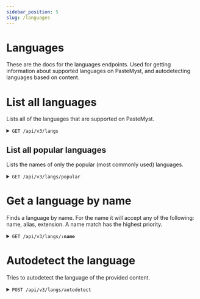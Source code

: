 ```yaml
---
sidebar_position: 5
slug: /languages
---
```


# Languages

These are the docs for the languages endpoints. Used for getting information about supported languages on PasteMyst, and autodetecting languages based on content.

# List all languages

Lists all of the languages that are supported on PasteMyst.

<details>
    <summary><code>GET /api/v3/langs</code></summary>

    ##### Response

    ```json
    [
        {
            "name": "Autodetect",
            "type": null,
            "aliases": [
                "autodetect"
            ],
            "codemirrorMode": null,
            "codemirrorMimeType": null,
            "wrap": false,
            "extensions": [],
            "color": null,
            "tmScope": null
        },
        {
            "name": "1C Enterprise",
            "type": "programming",
            "aliases": null,
            "codemirrorMode": null,
            "codemirrorMimeType": null,
            "wrap": false,
            "extensions": [
                ".bsl",
                ".os"
            ],
            "color": "#814CCC",
            "tmScope": "source.bsl"
        },
        {
            "name": "2-Dimensional Array",
            "type": "data",
            "aliases": null,
            "codemirrorMode": null,
            "codemirrorMimeType": null,
            "wrap": false,
            "extensions": [
                ".2da"
            ],
            "color": "#38761D",
            "tmScope": "source.2da"
        },
        {
            "name": "4D",
            "type": "programming",
            "aliases": null,
            "codemirrorMode": null,
            "codemirrorMimeType": null,
            "wrap": false,
            "extensions": [
                ".4dm"
            ],
            "color": "#004289",
            "tmScope": "source.4dm"
        },
        {
            "name": "ABAP",
            "type": "programming",
            "aliases": null,
            "codemirrorMode": null,
            "codemirrorMimeType": null,
            "wrap": false,
            "extensions": [
                ".abap"
            ],
            "color": "#E8274B",
            "tmScope": "source.abap"
        },
        {
            "name": "ABAP CDS",
            "type": "programming",
            "aliases": null,
            "codemirrorMode": null,
            "codemirrorMimeType": null,
            "wrap": false,
            "extensions": [
                ".asddls"
            ],
            "color": "#555e25",
            "tmScope": "source.abapcds"
        },
        // ...
    ]
    ```
</details>

## List all popular languages

Lists the names of only the popular (most commonly used) languages.

<details>
    <summary><code>GET /api/v3/langs/popular</code></summary>

    ##### Response

    ```json
    [
        "Autodetect",
        "Text",
        "C",
        "C#",
        "C++",
        "CSS",
        "D",
        "Dart",
        "Go",
        "Haskell",
        "HTML",
        "Java",
        "JavaScript",
        "JSON",
        "Kotlin",
        "Markdown",
        "Objective-C",
        "Perl",
        "PHP",
        "PowerShell",
        "Python",
        "Ruby",
        "Rust",
        "Scala",
        "Shell",
        "Swift",
        "TypeScript",
        "Yaml"
    ]
    ```
</details>

# Get a language by name

Finds a language by name. For the name it will accept any of the following: name, alias, extension. A name match has the highest priority.

<details>
    <summary><code>GET /api/v3/langs/<b>:name</b></code></summary>

    Example request: `GET /api/v3/langs/ts`

    ##### Response

    ```json
    {
        "aliases": [
            "ts"
        ],
        "codemirrorMimeType": "application/typescript",
        "codemirrorMode": "javascript",
        "color": "#3178c6",
        "extensions": [
            ".ts",
            ".cts",
            ".mts"
        ],
        "name": "TypeScript",
        "tmScope": "source.ts",
        "type": "programming",
        "wrap": false
    }
    ```
</details>

# Autodetect the language

Tries to autodetect the language of the provided content.

<details>
    <summary><code>POST /api/v3/langs/autodetect</code></summary>

    ##### Request

    ```json
    "#include <stdio.h>\n\nint main() {\n\treturn 1;\n}"
    ```

    ##### Response

    ```json
    {
        "aliases": null,
        "codemirrorMimeType": "text/x-csrc",
        "codemirrorMode": "clike",
        "color": "#555555",
        "extensions": [
            ".c",
            ".cats",
            ".h",
            ".idc"
        ],
        "name": "C",
        "tmScope": "source.c",
        "type": "programming",
        "wrap": false
    }
    ```
</details>